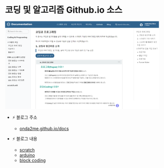 # 코딩 및 알고리즘 Github.io 소스

[![Onda2me ][1]][2]

[1]: /assets/images/common/readme.png 
[2]: https://onda2me.github.io/docs/

+ ⚡ 블로그 주소
   - [onda2me.github.io/docs](https://onda2me.github.io/docs/)  
   
+ ⚡ 블로그 내용
  - [scratch](https://onda2me.github.io/docs/coding/begin)
  - [arduino](https://onda2me.github.io/docs/arduino/begin)
  - [block coding](https://onda2me.github.io/docs/thinking/thinking)
